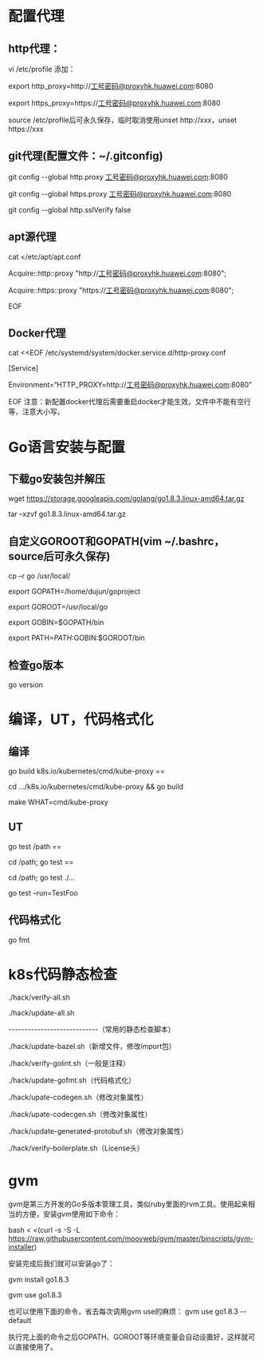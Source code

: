 # 配置代理
## http代理：
vi /etc/profile 添加：

export http_proxy=http://工号密码@proxyhk.huawei.com:8080

export https_proxy=https://工号密码@proxyhk.huawei.com:8080

source /etc/profile后可永久保存，临时取消使用unset http://xxx，unset https://xxx
## git代理(配置文件：~/.gitconfig)
git config --global http.proxy 工号密码@proxyhk.huawei.com:8080

git config --global https.proxy 工号密码@proxyhk.huawei.com:8080

git config --global http.sslVerify false
## apt源代理
cat <<EOF >/etc/apt/apt.conf
  
Acquire::http::proxy "http://工号密码@proxyhk.huawei.com:8080";

Acquire::https::proxy "https://工号密码@proxyhk.huawei.com:8080";

EOF
## Docker代理
cat <<EOF /etc/systemd/system/docker.service.d/http-proxy.conf

[Service]

Environment=“HTTP_PROXY=http://工号密码@proxyhk.huawei.com:8080”

EOF
注意：新配置docker代理后需要重启docker才能生效。文件中不能有空行等，注意大小写。
# Go语言安装与配置
## 下载go安装包并解压
wget https://storage.googleapis.com/golang/go1.8.3.linux-amd64.tar.gz

tar –xzvf go1.8.3.linux-amd64.tar.gz
## 自定义GOROOT和GOPATH(vim ~/.bashrc，source后可永久保存)
cp –r go /usr/local/

export GOPATH=/home/dujun/goproject

export GOROOT=/usr/local/go

export GOBIN=$GOPATH/bin

export PATH=$PATH:$GOBIN:$GOROOT/bin

## 检查go版本
go version
# 编译，UT，代码格式化
## 编译
go build k8s.io/kubernetes/cmd/kube-proxy == 

cd …/k8s.io/kubernetes/cmd/kube-proxy && go build

make WHAT=cmd/kube-proxy
## UT
go test /path ==

cd /path; go test ==

cd /path; go test ./…

go test –run=TestFoo
## 代码格式化
go fmt
# k8s代码静态检查
./hack/verify-all.sh

./hack/update-all.sh

----------------------------（常用的静态检查脚本）

./hack/update-bazel.sh（新增文件，修改import包）

./hack/verify-golint.sh（一般是注释）

./hack/update-gofmt.sh（代码格式化）

./hack/upate-codegen.sh（修改对象属性）

./hack/upate-codecgen.sh（修改对象属性）

./hack/update-generated-protobuf.sh（修改对象属性）

./hack/verify-boilerplate.sh（License头）

# gvm
gvm是第三方开发的Go多版本管理工具，类似ruby里面的rvm工具。使用起来相当的方便，安装gvm使用如下命令：

bash < <(curl -s -S -L https://raw.githubusercontent.com/moovweb/gvm/master/binscripts/gvm-installer)

安装完成后我们就可以安装go了：

gvm install go1.8.3

gvm use go1.8.3

也可以使用下面的命令，省去每次调用gvm use的麻烦： gvm use go1.8.3 --default

执行完上面的命令之后GOPATH、GOROOT等环境变量会自动设置好，这样就可以直接使用了。


